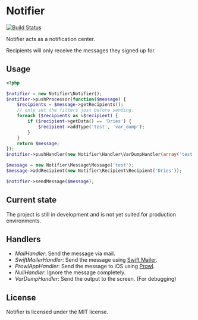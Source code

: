Notifier
========

[![Build Status](https://secure.travis-ci.org/NoUseFreak/Notifier.png)](https://travis-ci.org/NoUseFreak/Notifier)

Notifier acts as a notification center.

Recipients will only receive the messages they signed up for.

## Usage
```php
<?php

$notifier = new Notifier\Notifier();
$notifier->pushProcessor(function($message) {
    $recipients = $message->getRecipients();
    // only set the filters just before sending.
    foreach ($recipients as &$recipient) {
        if ($recipient->getData() == 'Dries') {
            $recipient->addType('test', 'var_dump');
        }
    }
    return $message;
});
$notifier->pushHandler(new Notifier\Handler\VarDumpHandler(array('test', 'mailing')));

$message = new Notifier\Message\Message('test');
$message->addRecipient(new Notifier\Recipient\Recipient('Dries'));

$notifier->sendMessage($message);
```

## Current state

The project is still in development and is not yet suited for production environments.

## Handlers

 - _MailHandler_: Send the message via mail.
 - _SwiftMailerHandler_: Send the message using [Swift Mailer](http://swiftmailer.org/).
 - _ProwlAppHandler_: Send the message to iOS using [Prowl](http://www.prowlapp.com/).
 - _NullHandler_: Ignore the message completely.
 - _VarDumpHandler_: Send the output to the screen. (For debugging)

## License

Notifier is licensed under the MIT license.
